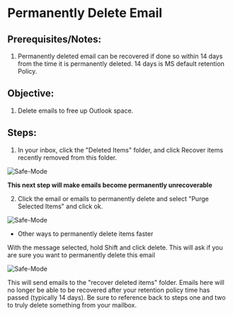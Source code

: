 
# Permanently Delete Email

## Prerequisites/Notes:

1. Permanently deleted email can be recovered if done so within 14 days from the time it is permanently deleted. 14 days is MS default retention Policy.

## Objective:

1. Delete emails to free up Outlook space.

## Steps:

1. In your inbox, click the "Deleted Items" folder, and click Recover items recently removed from this folder.

![Safe-Mode](https://github.com/XXLMandalorian013/Docs-Software-SAS-Public/blob/main/Outlook%20(Desktop)/Email/Permanently-Delete-Email/images/Deleted-Items.png)

**This next step will make emails become permanently unrecoverable**

2. Click the email or emails to permanently delete and select "Purge Selected Items" and click ok.

![Safe-Mode](https://github.com/XXLMandalorian013/Docs-Software-SAS-Public/blob/main/Outlook%20(Desktop)/Email/Permanently-Delete-Email/images/Recover-Deleted-Items-Purge.png)

- Other ways to permanently delete items faster

With the message selected, hold Shift and click delete. This will ask if you are sure you want to permanently delete this email

![Safe-Mode](https://github.com/XXLMandalorian013/Docs-Software-SAS-Public/blob/main/Outlook%20(Desktop)/Email/Permanently-Delete-Email/images/alt-method.png)

This will send emails to the "recover deleted items" folder. Emails here will no longer be able to be recovered after your retention policy time has 
passed (typically 14 days). Be sure to reference back to steps one and two to truly delete something from your mailbox.


